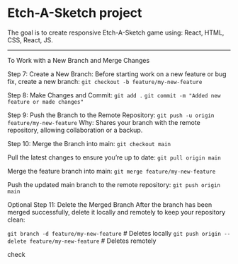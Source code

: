 # Etch-A-Sketch project

The goal is to create responsive Etch-A-Sketch game using:
React,
HTML,
CSS,
React,
JS.

------

To Work with a New Branch and Merge Changes

Step 7: Create a New Branch:
Before starting work on a new feature or bug fix, create a new branch:
`git checkout -b feature/my-new-feature`

Step 8: Make Changes and Commit:
`git add .`
`git commit -m "Added new feature or made changes"`

Step 9: Push the Branch to the Remote Repository:
`git push -u origin feature/my-new-feature`
Why: Shares your branch with the remote repository, allowing collaboration or a backup.

Step 10: Merge the Branch into main:
`git checkout main`

Pull the latest changes to ensure you’re up to date:
`git pull origin main`

Merge the feature branch into main:
`git merge feature/my-new-feature`

Push the updated main branch to the remote repository:
`git push origin main`

Optional Step 11: Delete the Merged Branch
After the branch has been merged successfully, delete it locally and remotely to keep your repository clean:

`git branch -d feature/my-new-feature` # Deletes locally
`git push origin --delete feature/my-new-feature` # Deletes remotely

check
